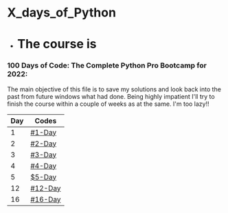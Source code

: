 # X_days_of_Python

* # The course is 
### 100 Days of Code: The Complete Python Pro Bootcamp for 2022: 

The main objective of this file is to save my solutions and look back into the past from future windows what had done.
Being highly impatient I'll try to finish the course within a couple of weeks as at the same.
I'm too lazy!!

|Day|Codes|
|---|---|
| 1 | [#1-Day](https://github.com/1darshanpatil/10_days_of_Python/tree/main/%231-Day) |
|2|[#2-Day](https://github.com/1darshanpatil/10_days_of_Python/tree/main/%232-Day)|
|3|[#3-Day](https://github.com/1darshanpatil/10_days_of_Python/tree/main/%233-Day)|
|4|[#4-Day](https://github.com/1darshanpatil/X_days_of_Python/tree/main/%234-Day)|
|5|[$5-Day](https://github.com/1darshanpatil/X_days_of_Python/tree/main/%235-Day)|
|12|[#12-Day](https://github.com/1darshanpatil/X_days_of_Python/tree/main/%2312-Day)|
|16|[#16-Day](https://github.com/1darshanpatil/X_days_of_Python/tree/main/%2316-Day)|
